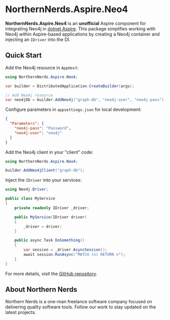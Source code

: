 # NorthernNerds.Aspire.Neo4

**NorthernNerds.Aspire.Neo4** is an **unofficial** Aspire component for integrating Neo4j in [dotnet Aspire](https://learn.microsoft.com/en-us/dotnet/aspire/get-started/aspire-overview). This package simplifies working with Neo4j within Aspire-based applications by creating a Neo4j container and injecting an `IDriver` into the DI.

## Quick Start

Add the Neo4j resource in `AppHost`:

```csharp
using NorthernNerds.Aspire.Neo4;

var builder = DistributedApplication.CreateBuilder(args);

// Add Neo4j resource
var neo4jDb = builder.AddNeo4j("graph-db", "neo4j-user", "neo4j-pass");
```

Configure parameters in `appsettings.json` for local development:

```json
{
  "Parameters": {
    "neo4j-pass": "Password",
    "neo4j-user": "neo4j"
  }
}
```

Add the Neo4j client in your "client" code:

```csharp
using NorthernNerds.Aspire.Neo4;

builder.AddNeo4jClient("graph-db");
```

Inject the `IDriver` into your services:

```csharp
using Neo4j.Driver;

public class MyService
{
    private readonly IDriver _driver;

    public MyService(IDriver driver)
    {
        _driver = driver;
    }

    public async Task DoSomething()
    {
        var session = _driver.AsyncSession();
        await session.RunAsync("MATCH (n) RETURN n");
    }
}
```

For more details, visit the [GitHub repository](https://github.com/YourGitHubRepoURL).

## About Northern Nerds

Northern Nerds is a one-man freelance software company focused on delivering quality software tools. Follow our work to stay updated on the latest projects.